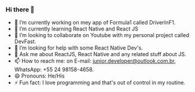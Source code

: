 ### Hi there 👋

- 🔭 I’m currently working on mey app of Formula1 called DriverInF1.
- 🌱 I’m currently learning React Native and React JS
- 👯 I’m looking to collaborate on Youtube with my personal project called DevFast.
- 🤔 I’m looking for help with some React Native Dev's.
- 💬 Ask me about ReactJS, React Native and any related stuff about JS.
- 📫 How to reach me: on E-mail: junior.developer@outlook.com.br, WhatsApp: +55 24 98158-4658.
- 😄 Pronouns: He/His
- ⚡ Fun fact: I love programming and that's out of control in my routine.
